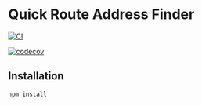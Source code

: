 # Quick Route Address Finder
[![CI](https://github.com/jhairau/quick-route-address-finder/actions/workflows/ci.yml/badge.svg)](https://github.com/jhairau/quick-route-address-finder/actions/workflows/ci.yml)

[![codecov](https://codecov.io/github/jhairau/quick-route-address-finder/graph/badge.svg?token=M1L1IQFJSX)](https://codecov.io/github/jhairau/quick-route-address-finder)

## Installation
`npm install`
